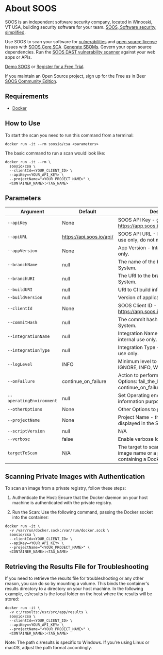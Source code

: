 # About SOOS

SOOS is an independent software security company, located in Winooski, VT USA, building security software for your team. [SOOS, Software security, simplified](https://soos.io).

Use SOOS to scan your software for [vulnerabilities](https://app.soos.io/research/vulnerabilities) and [open source license](https://app.soos.io/research/licenses) issues with [SOOS Core SCA](https://soos.io/sca-product). [Generate SBOMs](https://kb.soos.io/help/generating-a-software-bill-of-materials-sbom). Govern your open source dependencies. Run the [SOOS DAST vulnerability scanner](https://soos.io/dast-product) against your web apps or APIs.

[Demo SOOS](https://app.soos.io/demo) or [Register for a Free Trial](https://app.soos.io/register).

If you maintain an Open Source project, sign up for the Free as in Beer [SOOS Community Edition](https://soos.io/products/community-edition).

## Requirements
- [Docker](https://www.docker.com/get-started)

## How to Use
To start the scan you need to run this command from a terminal:
``` shell
docker run -it --rm soosio/csa <parameters>
```

The basic command to run a scan would look like:
```
docker run -it --rm \
  soosio/csa \
  --clientId=<YOUR_CLIENT_ID> \
  --apiKey=<YOUR_API_KEY> \
  --projectName="<YOUR_PROJECT_NAME>" \
  <CONTAINER_NAME>:<TAG_NAME>
```

## Parameters

| Argument | Default | Description |
| --- | --- | --- |
| `--apiKey` | None | SOOS API Key - get yours from https://app.soos.io/integrate/containers |
| `--apiURL` | https://api.soos.io/api/ | SOOS API URL - Intended for internal use only, do not modify. |
| `--appVersion` | None | App Version - Intended for internal use only. |
| `--branchName` | null | The name of the branch from the SCM System. |
| `--branchURI` | null | The URI to the branch from the SCM System. |
| `--buildURI` | null | URI to CI build info. |
| `--buildVersion` | null | Version of application build artifacts. |
| `--clientId` | None | SOOS Client ID - get yours from https://app.soos.io/integrate/containers |
| `--commitHash` | null | The commit hash value from the SCM System. |
| `--integrationName` | null | Integration Name - Intended for internal use only. |
| `--integrationType` | null | Integration Type - Intended for internal use only. |
| `--logLevel` | INFO | Minimum level to show logs: PASS, IGNORE, INFO, WARN, or FAIL. |
| `--onFailure` | continue_on_failure | Action to perform when the scan fails. Options: fail_the_build, continue_on_failure. |
| `--operatingEnvironment` | null | Set Operating environment for information purposes only. |
| `--otherOptions` | None | Other Options to pass to syft. |
| `--projectName` | None | Project Name - this is what will be displayed in the SOOS app. |
| `--scriptVersion` | null | N/A |
| `--verbose` | false | Enable verbose logging. |
| `targetToScan` | N/A | The target to scan. Should be a docker image name or a path to a directory containing a Dockerfile. |

## Scanning Private Images with Authentication
To scan an image from a private registry, follow these steps:

1. Authenticate the Host: Ensure that the Docker daemon on your host machine is authenticated with the private registry.

2. Run the Scan: Use the following command, passing the Docker socket into the container:
```
docker run -it \
  -v /var/run/docker.sock:/var/run/docker.sock \
  soosio/csa \
  --clientId=<YOUR_CLIENT_ID> \
  --apiKey=<YOUR_API_KEY> \
  --projectName="<YOUR_PROJECT_NAME>" \
  <CONTAINER_NAME>:<TAG_NAME>
```
## Retrieving the Results File for Troubleshooting
If you need to retrieve the results file for troubleshooting or any other reason, you can do so by mounting a volume. This binds the container's results directory to a directory on your host machine.
In the following example, c:/results is the local folder on the host where the results will be stored:
```
docker run -it \
  -v c:/results:/usr/src/app/results \
  soosio/csa \
  --clientId=<YOUR_CLIENT_ID> \
  --apiKey=<YOUR_API_KEY> \
  --projectName="<YOUR_PROJECT_NAME>" \
  <CONTAINER_NAME>:<TAG_NAME>
```

Note: The path c:/results is specific to Windows. If you're using Linux or macOS, adjust the path format accordingly.
